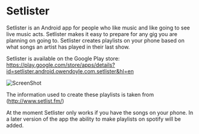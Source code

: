 # Setlister

Setlister is an Android app for people who like music and like going to see live music acts. Setlister makes it easy to prepare for any
gig you are planning on going to. Setlister creates playlists on your phone based on what songs an artist has played in their last show.

Setlister is available on the Google Play store:
https://play.google.com/store/apps/details?id=setlister.android.owendoyle.com.setlister&hl=en

![ScreenShot](https://raw.github.com/owentdoyler/Setlister/master/screenshots/Screenshot_2015-09-03-16-51-33.png)

The information used to create these playlists is taken from (http://www.setlist.fm/)

At the moment Setlister only works if you have the songs on your phone. In a later version of the app the ability to make playlists on 
spotify will be added.
